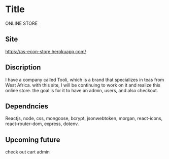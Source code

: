 # Title
ONLINE STORE

## Site
https://as-econ-store.herokuapp.com/

## Discription
I have a company called Tooli, which is a brand that specializes in teas from West Africa. with this site, I will be continuing to work on it and realize this online store. the goal is for it to have an admin, users, and also checkout. 

## Dependncies
Reactjs, node, css, mongoose, bcrypt, jsonwebtoken, morgan, react-icons, react-router-dom, express, dotenv.

## Upcoming future
check out cart
admin 